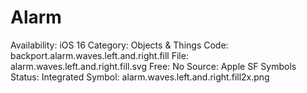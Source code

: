# Alarm

Availability: iOS 16
Category: Objects & Things
Code: backport.alarm.waves.left.and.right.fill
File: alarm.waves.left.and.right.fill.svg
Free: No
Source: Apple SF Symbols
Status: Integrated
Symbol: alarm.waves.left.and.right.fill2x.png